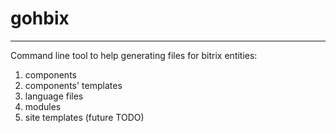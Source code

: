 # gohbix
----

Command line tool to help generating files for bitrix entities:

1. components
2. components' templates
3. language files
4. modules
5. site templates (future TODO)
